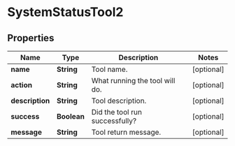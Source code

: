 

# SystemStatusTool2


## Properties

Name | Type | Description | Notes
------------ | ------------- | ------------- | -------------
**name** | **String** | Tool name. |  [optional]
**action** | **String** | What running the tool will do. |  [optional]
**description** | **String** | Tool description. |  [optional]
**success** | **Boolean** | Did the tool run successfully? |  [optional]
**message** | **String** | Tool return message. |  [optional]



